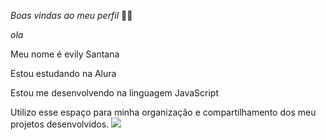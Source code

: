 *Boas vindas ao meu perfil* 💜💗

*ola* 

Meu nome é evily Santana

Estou estudando na Alura

Estou me desenvolvendo na linguagem JavaScript

Utilizo esse espaço para minha organização e compartilhamento dos meu projetos desenvolvidos.
![](https://media.tenor.com/HECJ2i2eytkAAAAM/hello-kitty.gif)
